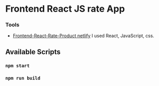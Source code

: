 #  **Frontend React JS rate App**


### Tools 
- [Frontend-React-Rate-Product netlify](https://github.com/wesam-k/Rate-and-Review-product)
 I used  React, JavaScript, css.





## Available Scripts

### `npm start`

### `npm run build`


